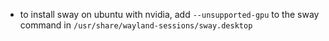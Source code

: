 * to install sway on ubuntu with nvidia, add `--unsupported-gpu` to the sway command in `/usr/share/wayland-sessions/sway.desktop`
